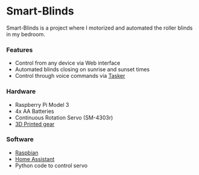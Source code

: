 # Smart-Blinds

Smart-Blinds is a project where I motorized and automated the roller blinds in my bedroom.


### Features
- Control from any device via Web interface
- Automated blinds closing on sunrise and sunset times
- Control through voice commands via [Tasker](https://play.google.com/store/apps/details?id=net.dinglisch.android.taskerm)

### Hardware
- Raspberry Pi Model 3
- 4x AA Batteries
- Continuous Rotation Servo (SM-4303r)
- [3D Printed gear](http://www.thingiverse.com/thing:867)

### Software
- [Raspbian](https://www.raspberrypi.org/downloads/raspbian/)
- [Home Assistant](https://home-assistant.io/)
- Python code to control servo
